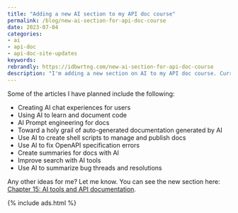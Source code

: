```yaml
---
title: "Adding a new AI section to my API doc course"
permalink: /blog/new-ai-section-for-api-doc-course
date: 2023-07-04
categories:
- ai
- api-doc
- api-doc-site-updates
keywords: 
rebrandly: https://idbwrtng.com/new-ai-section-for-api-doc-course
description: "I'm adding a new section on AI to my API doc course. Currently, there's just 1 article in there (on <a href='/learnapidoc/docapis_oxygenxml_positron_assistant.html'>Oxygen XML Positron Assistant</a>), but I plan to add many more over the coming months."
---
```


Some of the articles I have planned include the following:

- Creating AI chat experiences for users
- Using AI to learn and document code
- AI Prompt engineering for docs
- Toward a holy grail of auto-generated documentation generated by AI
- Use AI to create shell scripts to manage and publish docs
- Use AI to fix OpenAPI specification errors
- Create summaries for docs with AI
- Improve search with AI tools
- Use AI to summarize bug threads and resolutions

Any other ideas for me? Let me know. You can see the new section here: [Chapter 15: AI tools and API documentation](/learnapidoc/ai.html).

{% include ads.html %}